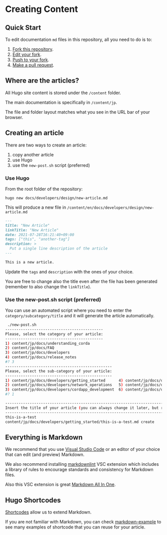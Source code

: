 # Creating Content

## Quick Start

To edit documentation `md` files in this repository, all you need to do is to:

1. [Fork this repository](https://guides.github.com/activities/forking/).
2. [Edit your fork](https://guides.github.com/activities/forking/#making-changes).
3. [Push to your fork](https://guides.github.com/activities/forking/#making-changes).
4. [Make a pull request](https://guides.github.com/activities/forking/#making-a-pull-request).

## Where are the articles?

All Hugo site content is stored under the `/content` folder.

The main documentation is specifically in `/content/jp`.

The file and folder layout matches what you see in the URL bar of your browser.

## Creating an article

There are two ways to create an article:

1. copy another article
2. use Hugo
3. use the `new-post.sh` script (preferred)

### Use Hugo
From the root folder of the repository:

```shell
hugo new docs/developers/design/new-article.md
```

This will produce a new file in `/content/en/docs/developers/design/new-article.md`

```markdown
---
title: "New Article"
linkTitle: "New Article"
date: 2021-07-28T16:21:40+09:00
tags: ["this", "another-tag"]
description: >
  Put a single line description of the article
---

This is a new article.
```

Update the `tags` and `description` with the ones of your choice.

You are free to change also the title even after the file has been generated (remember to also change the `linkTitle`). 

### Use the new-post.sh script (preferred)
You can use an automated script where you need to enter the `category/subcategory/title` and it will generate the article automatically.

```bash
 ./new-post.sh 
--------------------------------------------
Please, select the category of your article:
--------------------------------------------
1) content/jp/docs/understanding_corda
2) content/jp/docs/FAQ
3) content/jp/docs/developers
4) content/jp/docs/release_notes
#? 3
------------------------------------------------
Please, select the sub-category of your article:
------------------------------------------------
1) content/jp/docs/developers/getting_started      4) content/jp/docs/developers/samples              7) content/jp/docs/developers/node_operations
2) content/jp/docs/developers/network_operations   5) content/jp/docs/developers/performance
3) content/jp/docs/developers/cordapp_development  6) content/jp/docs/developers/design
#? 1

-------------------------------------------------------------------------------------------------------------------
Insert the title of your article (you can always change it later, but remember to change the name of the file too):
-------------------------------------------------------------------------------------------------------------------
this-is-a-test
content/jp/docs/developers/getting_started/this-is-a-test.md create
```

## Everything is Markdown

We recommend that you use [Visual Studio Code](https://code.visualstudio.com/) or an editor of your choice that can edit (and preview) Markdown.

We also recommend installing [markdownlint](https://marketplace.visualstudio.com/items?itemName=DavidAnson.vscode-markdownlint) VSC extension which includes a library of rules to encourage standards and consistency for Markdown files.

Also this VSC extension is great [Markdown All In One](https://marketplace.visualstudio.com/items?itemName=yzhang.markdown-all-in-one).


## Hugo Shortcodes

[Shortcodes](https://gohugo.io/content-management/shortcodes/#readout) allow us to extend Markdown.

If you are not familiar with Markdown, you can check [markdown-example](markdown-example.md) to see many examples of shortcode that you can reuse for your article.